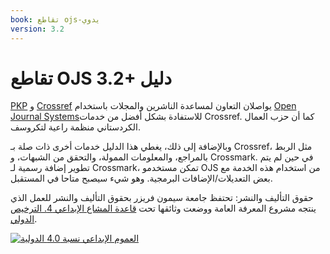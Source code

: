 ```yaml
---
book: تقاطع ojs-يدوي
version: 3.2
---
```


# تقاطع <unk> OJS 3.2+ دليل

[PKP](http://pkp.sfu.ca) و [Crossref](http://www.crossref.org/)  يواصلان التعاون لمساعدة الناشرين والمجلات باستخدام [Open Journal Systems](https://pkp.sfu.ca/ojs/)للاستفادة بشكل أفضل من خدمات Crossref. كما أن حزب العمال الكردستاني منظمة راعية لتكروسف.

وبالإضافة إلى ذلك، يغطي هذا الدليل خدمات أخرى ذات صلة بـ Crossref، مثل الربط بالمراجع، والمعلومات الممولة، والتحقق من الشبهات، و Crossmark. في حين لم يتم تطوير إضافة رسمية لـ Crossmark، تمكن مستخدمو OJS من استخدام هذه الخدمة مع بعض التعديلات/الإضافات البرمجية. وهو شيء سيصبح متاحا في المستقبل.


حقوق التأليف والنشر: تحتفظ جامعة سيمون فريزر بحقوق التأليف والنشر للعمل الذي ينتجه مشروع المعرفة العامة ووضعت وثائقها تحت [قاعدة المشاع الإبداعي 4. الترخيص الدولي](https://creativecommons.org/licenses/by/4.0/).

[![](https://licensebuttons.net/l/by/4.0/88x31.png "العموم الإبداعي نسبة 4.0 الدولية")](https://creativecommons.org/licenses/by/4.0/)

